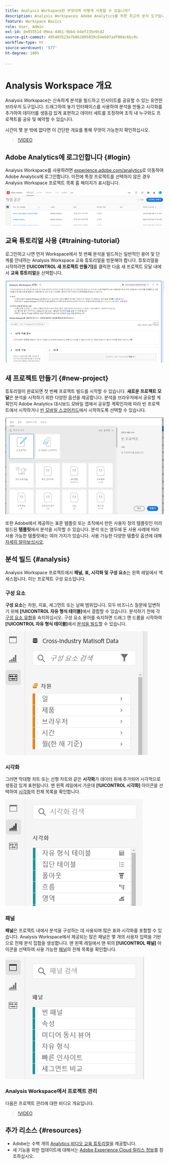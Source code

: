 ```yaml
---
title: Analysis Workspace란 무엇이며 어떻게 사용할 수 있습니까?
description: Analysis Workspace는 Adobe Analytics를 위한 최고의 분석 도구입니다. 여러 다른 기능들이 있지만 특히, 패널, 테이블, 시각화 및 기타 구성 요소를 사용하여 데이터에 생명을 불어넣고, 데이터 세트를 큐레이팅하고, 프로젝트를 공유 및 예약할 수 있습니다.
feature: Workspace Basics
role: User, Admin
exl-id: de95551d-09ea-4461-9bb4-b4ef235e9cd2
source-git-commit: 405403523e7b862005839cb4eb07adf804c6bc9c
workflow-type: ht
source-wordcount: '577'
ht-degree: 100%

---
```


# Analysis Workspace 개요

Analysis Workspace는 신속하게 분석을 빌드하고 인사이트를 공유할 수 있는 유연한 브라우저 도구입니다. 드래그하여 놓기 인터페이스를 사용하여 분석을 만들고 시각화를 추가하여 데이터를 생동감 있게 표현하고 데이터 세트를 조정하며 조직 내 누구와도 프로젝트를 공유 및 예약할 수 있습니다.

시간이 몇 분 밖에 없다면 이 간단한 개요를 통해 무엇이 가능한지 확인하십시오.

>[!VIDEO](https://video.tv.adobe.com/v/26266/?quality=12)

## Adobe Analytics에 로그인합니다 {#login}

Analysis Workspace를 사용하려면 [experience.adobe.com/analytics](https://experience.adobe.com/analytics)로 이동하여 Adobe Analytics에 로그인합니다. 이전에 특정 프로젝트를 선택하지 않은 경우 Analysis Workspace 프로젝트 목록 홈 페이지가 표시됩니다.

![](assets/login-analytics.png)

## 교육 튜토리얼 사용 {#training-tutorial}

로그인하고 나면 먼저 Workspace에서 첫 번째 분석을 빌드하는 일반적인 용어 및 단계를 안내하는 Analysis Workspace 교육 튜토리얼을 방문해야 합니다. 튜토리얼을 시작하려면 **[!UICONTROL 새 프로젝트 만들기]**&#x200B;를 클릭한 다음 새 프로젝트 모달 내에서 **교육 튜토리얼**&#x200B;을 선택합니다.

![](assets/training-tutorial.png)

## 새 프로젝트 만들기 {#new-project}

튜토리얼이 완료되면 첫 번째 프로젝트 빌드를 시작할 수 있습니다. **새로운 프로젝트 모달**&#x200B;은 분석을 시작하기 위한 다양한 옵션을 제공합니다. 분석을 브라우저에서 공유할 계획인지 Adobe Analytics 대시보드 모바일 앱에서 공유할 계획인지에 따라 빈 프로젝트에서 시작하거나 [빈 모바일 스코어카드](https://experienceleague.adobe.com/docs/analytics/analyze/mobapp/curator.html?lang=ko-KR)에서 시작하도록 선택할 수 있습니다.

![](assets/create-new-project.png)

또한 Adobe에서 제공하는 표준 템플릿 또는 조직에서 만든 사용자 정의 템플릿인 미리 빌드된 **템플릿**&#x200B;에서 분석을 시작할 수 있습니다. 분석 또는 염두에 둔 사용 사례에 따라 사용 가능한 템플릿에는 여러 가지가 있습니다. 사용 가능한 다양한 템플릿 옵션에 대해 [자세히 알아보십시오](https://experienceleague.adobe.com/docs/analytics/analyze/analysis-workspace/build-workspace-project/starter-projects.html?lang=ko-KR).

## 분석 빌드 {#analysis}

Analysis Workspace 프로젝트에서 **패널, 표, 시각화 및 구성 요소**&#x200B;는 왼쪽 레일에서 액세스됩니다. 이는 프로젝트 구성 요소입니다.

### 구성 요소

**구성 요소**&#x200B;는 차원, 지표, 세그먼트 또는 날짜 범위입니다. 모두 비즈니스 질문에 답변하기 위해 **[!UICONTROL 자유 형식 테이블]**&#x200B;에서 결합할 수 있습니다. 분석하기 전에 각 [구성 요소 유형](/help/analyze/analysis-workspace/components/analysis-workspace-components.md)을 숙지하십시오. 구성 요소 용어를 숙지하면 드래그 앤 드롭을 시작하여 **[!UICONTROL 자유 형식 테이블]**&#x200B;에서 [분석을 빌드](https://experienceleague.adobe.com/docs/analytics/analyze/analysis-workspace/build-workspace-project/t-freeform-project.html?lang=ko-KR)할 수 있습니다.

![](assets/build-components.png)

### 시각화

그러면 막대형 차트 또는 선형 차트와 같은 **시각화**&#x200B;가 데이터 위에 추가되어 시각적으로 생동감 있게 표현됩니다. 맨 왼쪽 레일에서 가운데 **[!UICONTROL 시각화]** 아이콘을 선택하여 [시각화](https://experienceleague.adobe.com/docs/analytics/analyze/analysis-workspace/visualizations/freeform-analysis-visualizations.html?lang=ko-KR)의 전체 목록을 확인합니다.

![](assets/build-visualizations.png)

### 패널

**패널**&#x200B;은 프로젝트 내에서 분석을 구성하는 데 사용되며 많은 표와 시각화를 포함할 수 있습니다. Analysis Workspace에서 제공되는 많은 패널은 몇 개의 사용자 입력을 기반으로 전체 분석 집합을 생성합니다. 맨 왼쪽 레일에서 맨 위의 **[!UICONTROL 패널]** 아이콘을 선택하여 사용 가능한 [패널](https://experienceleague.adobe.com/docs/analytics/analyze/analysis-workspace/panels/panels.html?lang=ko-KR)의 전체 목록을 확인합니다.

![](assets/build-panels.png)

### Analysis Workspace에서 프로젝트 관리

다음은 프로젝트 관리에 대한 비디오 개요입니다.

>[!VIDEO](https://video.tv.adobe.com/v/24035/?quality=12)

## 추가 리소스 {#resources}

* Adobe는 수백 개의 [Analytics 비디오 교육 튜토리얼](https://experienceleague.adobe.com/docs/analytics-learn/tutorials/overview.html?lang=ko-KR)을 제공합니다.
* 새 기능을 위한 업데이트에 대해서는 [Adobe Experience Cloud 릴리스 정보](https://experienceleague.adobe.com/docs/release-notes/experience-cloud/current.html?lang=ko-KR#analytics)를 참조하십시오.
